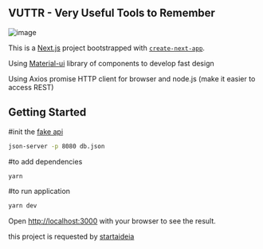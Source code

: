 ## VUTTR - Very Useful Tools to Remember

![image](https://user-images.githubusercontent.com/27932424/111939785-ede23e00-8aab-11eb-8606-7b3fefffbd99.png)


This is a [Next.js](https://nextjs.org/) project bootstrapped with [`create-next-app`](https://github.com/vercel/next.js/tree/canary/packages/create-next-app).

Using [Material-ui](https://material-ui.com/pt/) library of components to develop fast design

Using Axios promise HTTP client for browser and node.js (make it easier to access REST)

## Getting Started

#init the [fake api](https://github.com/gustavo-startaideia/rest-fake-api)

```bash
json-server -p 8080 db.json
```

#to add dependencies

```bash
yarn
```

#to run application

```bash
yarn dev
```

Open [http://localhost:3000](http://localhost:3000) with your browser to see the result.

this project is requested by [startaideia](https://github.com/gustavo-startaideia/desafio-frontend)

